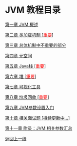 # JVM 教程目录

[第一章 JVM 概述](chapter01/index.html)

[第二章 类加载机制 [<span style="color:red;">重要</span>]](chapter02/index.html)

[第三章 总体机制中不重要的部分](chapter03/index.html)

[第四章 元空间](chapter04/index.html)

[第五章 Java栈 [<span style="color:red;">重要</span>]](chapter05/index.html)

[第六章 堆 [<span style="color:red;">重要</span>]](chapter06/index.html)

[第七章 可视化工具](chapter07/index.html)

[第八章 垃圾回收 [<span style="color:red;">重要</span>]](chapter08/index.html)

[第九章 JVM参数设置入门](chapter09/index.html)

[第十章 相关面试题 [持续更新中...]](chapter10/index.html)

[第十一章 附录：JVM 相关参数汇总](chapter11/index.html)



[返回上一级](../index.html)

